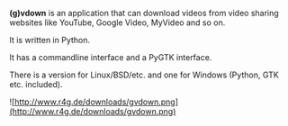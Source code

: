 **(g)vdown** is an application that can download videos from video sharing websites like YouTube, Google Video, MyVideo and so on.

It is written in Python.

It has a commandline interface and a PyGTK interface.

There is a version for Linux/BSD/etc. and one for Windows (Python, GTK etc. included).

![http://www.r4g.de/downloads/gvdown.png](http://www.r4g.de/downloads/gvdown.png)